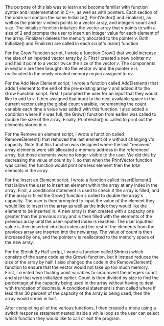 The purpose of this lab was to learn and become familiar with function syntax and implementation in C++, as well as with pointers. Each section of the code will contain the same Initialize(), PrintVector() and Finalize(), as well as the pointer v which points to a vector array, and integers count and size. The initialize function intializes the vector array that v points to with a size of 2 and prompts the user to insert an integer value for each element of the array. Finalize() deletes the memory allocated to the pointer v. Both Initialize() and Finalize() are called in each script's main() function

For the Grow Function script, I wrote a function Grow() that would increase the size of an inputted vector array by 2. First I created a new pointer nv and had it point to a vector twice the size of the vector v. The components in vector v are then brought into the vector nv and the pointer v is reallocated to the newly created memory region assigned to nv.

For the Add New Element script, I wrote a function called AddElement() that adds 1 element to the end of the pre-existing array v and added it to the Grow Function script. First, I prompted the user for an input that they would like to add to v. I then assigned that input to the next available space in the current vector using the global count varaible, incrementing the count variable each time a value was added with this function. I also added a condition where if v was full, the Grow() function from earlier was called to double the size of the array. Finally, PrintVector() is called to print out the elements stored in v.

For the Remove an element script, I wrote a function called RemoveElement() that removed the last element of v without changing v's capacity. Note that this function was designed where the last "removed" array elements were still allocated a memory address in the referenced array, but those elements were no longer visible to the user. We did this by decreasing the value of count by 1, so that when the PrintVector function was called, the function would print one less element then the total elements in the array.

For the Insert an Element script, I wrote a function called InsertElement() that iallows the user to insert an element within the array at any index in the array. First, a conditional statement is used to check if the array is filled, and if the array is filled the Grow() function s called to double the array's capacity. The user is then prompted to input the value of the element they would like to insert in the array as well as the index they would like the element to be inserted in. A new array is then created with a capacity one greater than the previous array and is then filled with the elements of the previous array until the user-inputted index is reached. The user inputted value is then inserted into that index and the rest of the elements from the previous array are inserted into the new array. The value of count is then increased by one, and the pointer v is reallocated to the memory space of the new array.

For the Shrink By Half script, I wrote a function called Shrink() which consists of the same code as the Grow() function, but it instead reduces the size of the array by half. I also changed the code in the RemoveElement() function to ensure that the vector would not take up too much memory. First, I created two floating point variables to circumvent the integers count and size that were initialized earlier. Count is then divided by size to find the percentage of the capacity being used in the array without having to deal with truncation of decimals. A conditional statement is then called where if less than 30 percent of the capacity of the array is being used, then the array would shrink in half.

After completing all of the various functions, I then created a menu using a switch response statement nested inside a while loop so the user can select which function they would like to call or exit the program.

